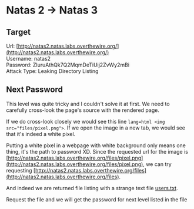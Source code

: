 # Natas 2 -> Natas 3


## Target
Url: [http://natas2.natas.labs.overthewire.org/](http://natas2.natas.labs.overthewire.org/) <br>
Username: natas2 <br>
Password: ZluruAthQk7Q2MqmDeTiUij2ZvWy2mBi <br>
Attack Type: Leaking Directory Listing <br>


## Next Password
This level was quite tricky and I couldn't solve it at first. We need to carefully cross-look the page's source with the rendered page.

If we do cross-look closely we would see this line `lang=html <img src="files/pixel.png">`. If we open the image in a new tab, we would see that it's indeed a white pixel.

Putting a white pixel in a webpage with white background only means one thing, it's the path to password XD. Since the requested url for the image is [http://natas2.natas.labs.overthewire.org/files/pixel.png](http://natas2.natas.labs.overthewire.org/files/pixel.png), we can try requesting [http://natas2.natas.labs.overthewire.org/files](http://natas2.natas.labs.overthewire.org/files).

And indeed we are returned file listing with a strange text file [users.txt](http://natas2.natas.labs.overthewire.org/files/users.txt).

Request the file and we will get the password for next level listed in the file
